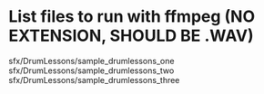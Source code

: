 # List files to run with ffmpeg (NO EXTENSION, SHOULD BE .WAV)
sfx/DrumLessons/sample_drumlessons_one
sfx/DrumLessons/sample_drumlessons_two
sfx/DrumLessons/sample_drumlessons_three
